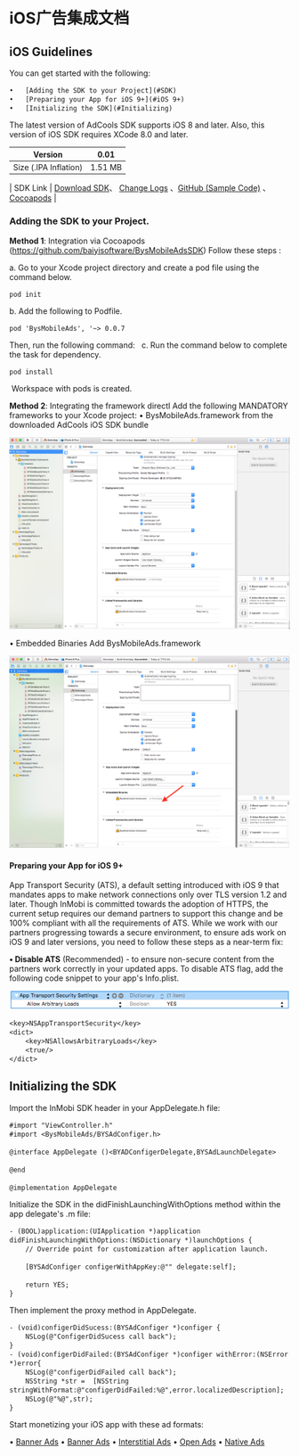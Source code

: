 <h1>iOS广告集成文档</h1>

<h2>iOS Guidelines</h2>
You can get started with the following:

	•	[Adding the SDK to your Project](#SDK)
	•	[Preparing your App for iOS 9+](#iOS 9+)
	•	[Initializing the SDK](#Initializing)
The latest version of AdCools SDK supports iOS 8 and later. Also, this version of iOS SDK requires XCode 8.0 and later.

| Version         | 0.01               | 
| -------------   |:-------------:      | 
| Size (.IPA Inflation)        | 1.51 MB | 

| SDK Link        | [Download SDK](https://github.com/baiyisoftware/BysMobileAdsSDK)、 [Change Logs](https://github.com/baiyisoftware/BysMobileAdsSDK) 、[GitHub (Sample Code)](https://github.com/baiyisoftware/BysMobileAdsSDK) 	、[Cocoapods](https://cocoapods.org/pods/InMobiSDK) |  



<span id="SDK"></span>
<h3>Adding the SDK to your Project.</h3>

**Method 1**: Integration via Cocoapods (https://github.com/baiyisoftware/BysMobileAdsSDK)
Follow these steps :

a. Go to your Xcode project directory and create a pod file using the command below. 

```
pod init
```
b. Add the following to Podfile.  

```
pod 'BysMobileAds', '~> 0.0.7
```
Then, run the following command:
 
c. Run the command below to complete the task for dependency. 	

```
pod install
```
 Workspace with pods is created.

**Method 2**: Integrating the framework directl
Add the following MANDATORY frameworks to your Xcode project:
	•	BysMobileAds.framework from the downloaded AdCools iOS SDK bundle
	
	
![DemoApp1](media/15090677250069/DemoApp1.png)




• Embedded Binaries Add BysMobileAds.framework

![DemoApp2](media/15090677250069/DemoApp2.png)

<span id="iOS 9+"></span>
<h4>Preparing your App for iOS 9+</h4>

App Transport Security (ATS), a default setting introduced with iOS 9 that mandates apps to make network connections only over TLS version 1.2 and later. Though InMobi is committed towards the adoption of HTTPS, the current setup requires our demand partners to support this change and be 100% compliant with all the requirements of ATS.
While we work with our partners progressing towards a secure environment, to ensure ads work on iOS 9 and later versions, you need to follow these steps as a near-term fix:

**• Disable ATS** (Recommended) - to ensure non-secure content from the partners work correctly in your updated apps. To disable ATS flag, add the following code snippet to your app's Info.plist.


![targettingForiOS93](media/15090677250069/targettingForiOS93.png)

```
<key>NSAppTransportSecurity</key>
<dict>
    <key>NSAllowsArbitraryLoads</key>
    <true/>
</dict>
```
<span id="Initializing"></span>
<h2>Initializing the SDK</h2>
Import the InMobi SDK header in your AppDelegate.h file:

```
#import "ViewController.h"
#import <BysMobileAds/BYSAdConfiger.h>

@interface AppDelegate ()<BYADConfigerDelegate,BYSAdLaunchDelegate>

@end

@implementation AppDelegate
```

Initialize the SDK in the didFinishLaunchingWithOptions method within the app delegate's .m file:

```
- (BOOL)application:(UIApplication *)application didFinishLaunchingWithOptions:(NSDictionary *)launchOptions {
    // Override point for customization after application launch.
    
    [BYSAdConfiger configerWithAppKey:@"" delegate:self];

    return YES;
}
```
Then implement the proxy method in AppDelegate.

```
- (void)configerDidSucess:(BYSAdConfiger *)configer {
    NSLog(@"ConfigerDidSucess call back");
}
- (void)configerDidFailed:(BYSAdConfiger *)configer withError:(NSError *)error{
    NSLog(@"configerDidFailed call back");
    NSString *str =  [NSString stringWithFormat:@"configerDidFailed:%@",error.localizedDescription];
    NSLog(@"%@",str);
}
```

Start monetizing your iOS app with these ad formats:

   •   [Banner Ads](media/15090677250069/iOS%20Guidelines%20%7C%20Banner%20Ads.html)
	•	[Banner Ads](media/15090677250069/iOS%20Guidelines%20%7C%20Banner%20Ads.html)
	•	[Interstitial Ads](media/15090677250069/iOS%20Guidelines%20%7C%20Institial%20Ads.html)
	•	[Open Ads](media/15090677250069/iOS%20Guidelines%20%7C%20Launch%20Ads.html)
	•	[Native Ads](media/15090677250069/iOS%20Guidelines%20%7C%20Native%20Ads.html)

		


